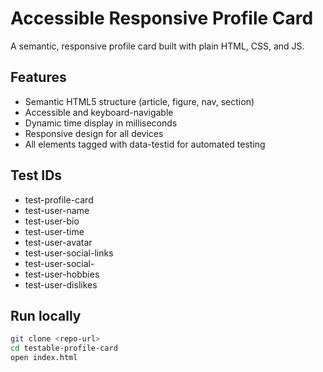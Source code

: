 # Accessible Responsive Profile Card

A semantic, responsive profile card built with plain HTML, CSS, and JS.

## Features
- Semantic HTML5 structure (article, figure, nav, section)
- Accessible and keyboard-navigable
- Dynamic time display in milliseconds
- Responsive design for all devices
- All elements tagged with data-testid for automated testing

## Test IDs
- test-profile-card
- test-user-name
- test-user-bio
- test-user-time
- test-user-avatar
- test-user-social-links
- test-user-social-<network>
- test-user-hobbies
- test-user-dislikes

## Run locally
```bash
git clone <repo-url>
cd testable-profile-card
open index.html
